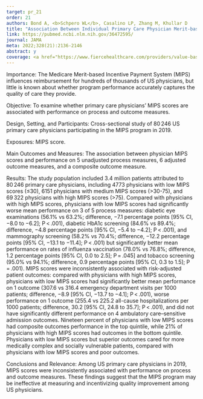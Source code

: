```yaml
---
target: pr_21
order: 21
authors: Bond A, <b>Schpero WL</b>, Casalino LP, Zhang M, Khullar D
title: "Association Between Individual Primary Care Physician Merit-based Incentive Payment System Score and Measures of Process and Patient Outcomes"
link: https://pubmed.ncbi.nlm.nih.gov/36472595/
journal: JAMA
meta: 2022;328(21):2136-2146
abstract: y
coverage: <a href="https://www.fiercehealthcare.com/providers/value-based-payment-system-shortchanges-pcps-says-study" target="_blank">Fierce Healthcare</a>, <a href="https://jamanetwork.com/journals/jama/article-abstract/2799177" target="_blank"><i>JAMA</i></a>, <a href="https://www.medpagetoday.com/practicemanagement/reimbursement/102090" target="_blank">MedPage Today</a>, <a href="https://www.medscape.com/viewarticle/985396?src=rss" target="_blank">Medscape</a>, <a href="http://bit.ly/3Fd2pRD" target="_blank">Weill Cornell</a>
---
```

Importance: The Medicare Merit-based Incentive Payment System (MIPS) influences reimbursement for hundreds of thousands of US physicians, but little is known about whether program performance accurately captures the quality of care they provide.

Objective: To examine whether primary care physicians’ MIPS scores are associated with performance on process and outcome measures.

Design, Setting, and Participants: Cross-sectional study of 80 246 US primary care physicians participating in the MIPS program in 2019.

Exposures: MIPS score.

Main Outcomes and Measures: The association between physician MIPS scores and performance on 5 unadjusted process measures, 6 adjusted outcome measures, and a composite outcome measure.

Results: The study population included 3.4 million patients attributed to 80 246 primary care physicians, including 4773 physicians with low MIPS scores (≤30), 6151 physicians with medium MIPS scores (>30-75), and 69 322 physicians with high MIPS scores (>75). Compared with physicians with high MIPS scores, physicians with low MIPS scores had significantly worse mean performance on 3 of 5 process measures: diabetic eye examinations (56.1% vs 63.2%; difference, −7.1 percentage points [95% CI, −8.0 to −6.2]; P < .001), diabetic HbA1c screening (84.6% vs 89.4%; difference, −4.8 percentage points [95% CI, −5.4 to −4.2]; P < .001), and mammography screening (58.2% vs 70.4%; difference, −12.2 percentage points [95% CI, −13.1 to −11.4]; P < .001) but significantly better mean performance on rates of influenza vaccination (78.0% vs 76.8%; difference, 1.2 percentage points [95% CI, 0.0 to 2.5]; P = .045] and tobacco screening (95.0% vs 94.1%; difference, 0.9 percentage points [95% CI, 0.3 to 1.5]; P = .001). MIPS scores were inconsistently associated with risk-adjusted patient outcomes: compared with physicians with high MIPS scores, physicians with low MIPS scores had significantly better mean performance on 1 outcome (307.6 vs 316.4 emergency department visits per 1000 patients; difference, −8.9 [95% CI, −13.7 to −4.1]; P < .001), worse performance on 1 outcome (255.4 vs 225.2 all-cause hospitalizations per 1000 patients; difference, 30.2 [95% CI, 24.8 to 35.7]; P < .001), and did not have significantly different performance on 4 ambulatory care–sensitive admission outcomes. Nineteen percent of physicians with low MIPS scores had composite outcomes performance in the top quintile, while 21% of physicians with high MIPS scores had outcomes in the bottom quintile. Physicians with low MIPS scores but superior outcomes cared for more medically complex and socially vulnerable patients, compared with physicians with low MIPS scores and poor outcomes.

Conclusions and Relevance: Among US primary care physicians in 2019, MIPS scores were inconsistently associated with performance on process and outcome measures. These findings suggest that the MIPS program may be ineffective at measuring and incentivizing quality improvement among US physicians.